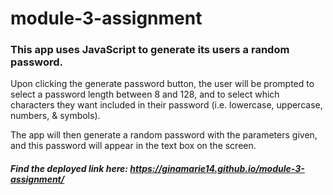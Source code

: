 # module-3-assignment

### This app uses JavaScript to generate its users a random password.

Upon clicking the generate password button, the user will be prompted to select a password length between 8 and 128, and to select which characters they want included in their password (i.e. lowercase, uppercase, numbers, & symbols).

The app will then generate a random password with the parameters given, and this password will appear in the text box on the screen.

##### Find the deployed link here: https://ginamarie14.github.io/module-3-assignment/